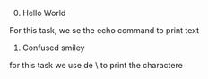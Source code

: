 
0. Hello World

For this task, we se the echo command to print text

1. Confused smiley

for this task we use de \ to print the charactere
